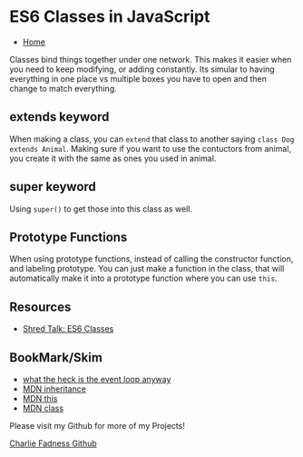 # ES6 Classes in JavaScript

- [Home](https://fadnesscharlie.github.io/reading-notes/201/)

Classes bind things together under one network. This makes it easier when you need to keep modifying, or adding constantly. Its simular to having everything in one place vs multiple boxes you have to open and then change to match everything.

## extends keyword

When making a class, you can `extend` that class to another saying `class Dog extends Animal`. Making sure if you want to use the contuctors from animal, you create it with the same as ones you used in animal.

## super keyword

Using `super()` to get those into this class as well.

## Prototype Functions

When using prototype functions, instead of calling the constructor function, and labeling prototype. You can just make a function in the class, that will automatically make it into a prototype function where you can use `this`.

## Resources

- [Shred Talk: ES6 Classes](https://youtu.be/9Yc5J3Ap9-4)

## BookMark/Skim

- [what the heck is the event loop anyway](https://www.youtube.com/watch?v=8aGhZQkoFbQ)
- [MDN inheritance](https://developer.mozilla.org/en-US/docs/Web/JavaScript/Inheritance_and_the_prototype_chain)
- [MDN this](https://developer.mozilla.org/en-US/docs/Web/JavaScript/Reference/Operators/this)
- [MDN class](https://developer.mozilla.org/en-US/docs/Web/JavaScript/Reference/Classes)

Please visit my Github for more of my Projects!

[Charlie Fadness Github](https://github.com/fadnesscharlie)
